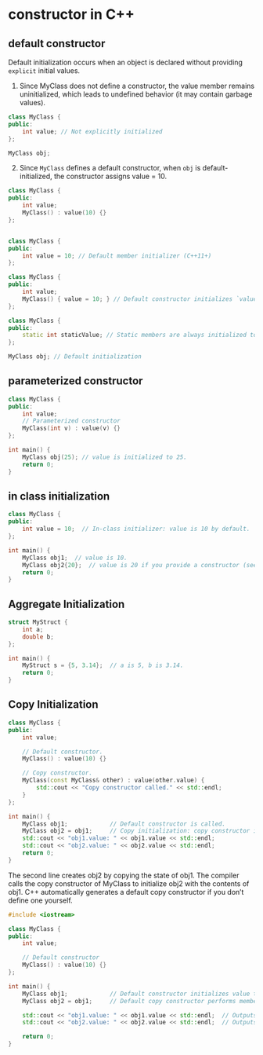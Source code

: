 # constructor in C++

## default constructor

Default initialization occurs when an object is declared without providing `explicit` initial values.

1. Since MyClass does not define a constructor, the value member remains uninitialized, which leads to undefined behavior (it may contain garbage values).

```cpp
class MyClass {
public:
    int value; // Not explicitly initialized
};

MyClass obj;
```

2. Since `MyClass` defines a default constructor, when `obj` is default-initialized, the constructor assigns value = 10.

```cpp
class MyClass {
public:
    int value;
    MyClass() : value(10) {}
};


class MyClass {
public:
    int value = 10; // Default member initializer (C++11+)
};

class MyClass {
public:
    int value;
    MyClass() { value = 10; } // Default constructor initializes `value`
};

class MyClass {
public:
    static int staticValue; // Static members are always initialized to zero by default
};

MyClass obj; // Default initialization
```

## parameterized constructor

```cpp
class MyClass {
public:
    int value;
    // Parameterized constructor
    MyClass(int v) : value(v) {}
};

int main() {
    MyClass obj(25); // value is initialized to 25.
    return 0;
}

```

## in class initialization

```cpp
class MyClass {
public:
    int value = 10;  // In-class initializer: value is 10 by default.
};

int main() {
    MyClass obj1;  // value is 10.
    MyClass obj2{20};  // value is 20 if you provide a constructor (see next example).
    return 0;
}
```

## Aggregate Initialization

```cpp
struct MyStruct {
    int a;
    double b;
};

int main() {
    MyStruct s = {5, 3.14};  // a is 5, b is 3.14.
    return 0;
}

```

## Copy Initialization

```cpp
class MyClass {
public:
    int value;

    // Default constructor.
    MyClass() : value(10) {}

    // Copy constructor.
    MyClass(const MyClass& other) : value(other.value) {
        std::cout << "Copy constructor called." << std::endl;
    }
};

int main() {
    MyClass obj1;            // Default constructor is called.
    MyClass obj2 = obj1;     // Copy initialization: copy constructor is invoked.
    std::cout << "obj1.value: " << obj1.value << std::endl;
    std::cout << "obj2.value: " << obj2.value << std::endl;
    return 0;
}
```

The second line creates obj2 by copying the state of obj1. The compiler calls the copy constructor of MyClass to initialize obj2 with the contents of obj1.
C++ automatically generates a default copy constructor if you don’t define one yourself.

```cpp
#include <iostream>

class MyClass {
public:
    int value;

    // Default constructor
    MyClass() : value(10) {}
};

int main() {
    MyClass obj1;            // Default constructor initializes value to 10.
    MyClass obj2 = obj1;     // Default copy constructor performs member-wise copy.

    std::cout << "obj1.value: " << obj1.value << std::endl;  // Outputs: 10
    std::cout << "obj2.value: " << obj2.value << std::endl;  // Outputs: 10

    return 0;
}

```
